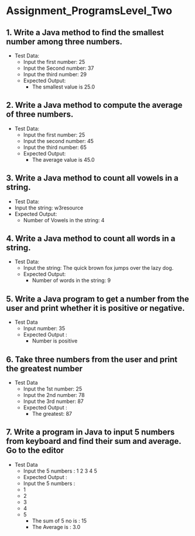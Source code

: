 # Assignment_ProgramsLevel_Two

## 1. Write a Java method to find the smallest number among three numbers. 
- Test Data:
   - Input the first number: 25
   - Input the Second number: 37
   - Input the third number: 29
   - Expected Output:
       - The smallest value is 25.0
   
## 2. Write a Java method to compute the average of three numbers.
- Test Data:
   - Input the first number: 25
   - Input the second number: 45
   - Input the third number: 65
   - Expected Output:
     - The average value is 45.0
  
## 3. Write a Java method to count all vowels in a string.
- Test Data:
- Input the string: w3resource
- Expected Output:
   - Number of  Vowels in the string: 4
   
## 4. Write a Java method to count all words in a string. 
- Test Data:
   - Input the string: The quick brown fox jumps over the lazy dog.
   - Expected Output:
      - Number of words in the string: 9
   
## 5. Write a Java program to get a number from the user and print whether it is positive or negative.
- Test Data
   - Input number: 35
   - Expected Output :
      - Number is positive

## 6. Take three numbers from the user and print the greatest number
- Test Data
   - Input the 1st number: 25
   - Input the 2nd number: 78
   - Input the 3rd number: 87
   - Expected Output :
     - The greatest: 87
     
## 7. Write a program in Java to input 5 numbers from keyboard and find their sum and average. Go to the editor
- Test Data
   - Input the 5 numbers : 1 2 3 4 5
   - Expected Output :
   - Input the 5 numbers :                                                            
   - 1                                                                                
   - 2                                                                                
   - 3                                                                                
   - 4                                                                                
   - 5                                                                                
      - The sum of 5 no is : 15                                                          
      - The Average is : 3.0 
